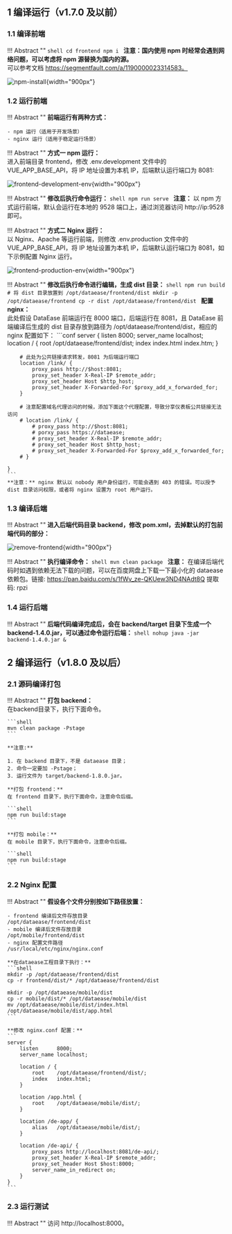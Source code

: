 ## 1 编译运行（v1.7.0 及以前）

### 1.1 编译前端

!!! Abstract ""
	```shell
	cd frontend
	npm i
	```
	**注意：国内使用 npm 时经常会遇到网络问题，可以考虑将 npm 源替换为国内的源。**  
	可以参考文档 https://segmentfault.com/a/1190000023314583。

![npm-install](../../img/dev_manual/npm-install.png){width="900px"}




### 1.2 运行前端

!!! Abstract ""
	**前端运行有两种方式：**

    - npm 运行（适用于开发场景）
    - nginx 运行（适用于稳定运行场景）

!!! Abstract ""
	**方式一 npm 运行：**  
	进入前端目录 frontend，修改 .env.development 文件中的 VUE_APP_BASE_API，将 IP 地址设置为本机 IP，后端默认运行端口为 8081:

![frontend-development-env](../../img/dev_manual/frontend-development-env.png){width="900px"}

!!! Abstract ""
	**修改后执行命令运行：**
	```shell
	npm run serve
	```
	**注意：** 以 npm 方式运行前端，默认会运行在本地的 9528 端口上，通过浏览器访问 http://ip:9528 即可。

!!! Abstract ""
	**方式二 Nginx 运行：**  
	以 Nginx、Apache 等运行前端，则修改 .env.production 文件中的 VUE_APP_BASE_API，将 IP 地址设置为本机 IP，后端默认运行端口为 8081，如下示例配置 Nginx 运行。

![frontend-production-env](../../img/dev_manual/frontend-production-env.png){width="900px"}

!!! Abstract ""
	**修改后执行命令进行编辑，生成 dist 目录：**
	```shell
	npm run build
	# 将 dist 目录放置到 /opt/dataease/frontend/dist
	mkdir -p /opt/dataease/frontend
	cp -r dist /opt/dataease/frontend/dist
	```
    **配置 nginx：**    
	此处假设 DataEase 前端运行在 8000 端口，后端运行在 8081，且 DataEase 前端编译后生成的 dist 目录存放到路径为 /opt/dataease/frontend/dist，相应的 nginx 配置如下：
	```conf
	server {
		listen      8000;
		server_name localhost;
		location / {
			root    /opt/dataease/frontend/dist;
			index   index.html index.htm;
		}
	
		# 此处为公共链接请求转发，8081 为后端运行端口
		location /link/ {
			proxy_pass http://$host:8081;
			proxy_set_header X-Real-IP $remote_addr;
			proxy_set_header Host $http_host;
			proxy_set_header X-Forwarded-For $proxy_add_x_forwarded_for;
		}

        # 注意配置域名代理访问的时候，添加下面这个代理配置，导致分享仪表板公共链接无法访问
        # location /link/ {
            # proxy_pass http://$host:8081;
            # porxy_pass https://dataease;
            # proxy_set_header X-Real-IP $remote_addr;
            # proxy_set_header Host $http_host;
            # proxy_set_header X-Forwarded-For $proxy_add_x_forwarded_for;
        # }
	
	}
	```
	**注意：** nginx 默认以 nobody 用户身份运行，可能会遇到 403 的错误。可以授予 dist 目录访问权限，或者将 nginx 设置为 root 用户运行。

### 1.3 编译后端

!!! Abstract ""
	**进入后端代码目录 backend，修改 pom.xml，去掉默认的打包前端代码的部分：**

![remove-frontend](../../img/dev_manual/remove-frontend.png){width="900px"}

!!! Abstract ""
	**执行编译命令：**
	```shell
	mvn clean package
	```
	**注意：** 在编译后端代码时如遇到依赖无法下载的问题，可以在百度网盘上下载一下最小化的 dataease 依赖包。链接: https://pan.baidu.com/s/1fWv_ze-QKUew3ND4NAdt8Q 提取码: rpzi

### 1.4 运行后端

!!! Abstract ""
	**后端代码编译完成后，会在 backend/target 目录下生成一个 backend-1.4.0.jar，可以通过命令运行后端：**
	```shell
	nohup java -jar backend-1.4.0.jar &
	```

## 2 编译运行（v1.8.0 及以后）

### 2.1 源码编译打包

!!! Abstract ""
	**打包 backend：**  
	在backend目录下，执行下面命令。

	```shell
	mvn clean package -Pstage
	```

	**注意:**  

    1. 在 backend 目录下，不是 dataease 目录；
	2. 命令一定要加 -Pstage；
	3. 运行文件为 target/backend-1.8.0.jar。

	**打包 frontend：**  
	在 frontend 目录下，执行下面命令，注意命令后缀。

	```shell
	npm run build:stage
	```

	**打包 mobile：**  
	在 mobile 目录下，执行下面命令，注意命令后缀。
	
	```shell
	npm run build:stage
	```

### 2.2 Nginx 配置

!!! Abstract ""
	**假设各个文件分别按如下路径放置：**  

	- frontend 编译后文件存放目录
  	/opt/dataease/frontend/dist
	- mobile 编译后文件存放目录
  	/opt/mobile/frontend/dist
	- nginx 配置文件路径
  	/usr/local/etc/nginx/nginx.conf

	**在dataease工程目录下执行：**
	```shell
	mkdir -p /opt/dataease/frontend/dist
	cp -r frontend/dist/* /opt/dataease/frontend/dist
	
	mkdir -p /opt/dataease/mobile/dist
	cp -r mobile/dist/* /opt/dataease/mobile/dist
	mv /opt/dataease/mobile/dist/index.html /opt/dataease/mobile/dist/app.html
	```

	**修改 nginx.conf 配置：**
	```
	server {
    	listen      8000;
    	server_name localhost;

    	location / {
        	root    /opt/dataease/frontend/dist/;
        	index   index.html;
    	}

    	location /app.html {
        	root    /opt/dataease/mobile/dist/;
    	}

    	location /de-app/ {
        	alias   /opt/dataease/mobile/dist/;
    	}

    	location /de-api/ {
        	proxy_pass http://localhost:8081/de-api/;
        	proxy_set_header X-Real-IP $remote_addr;
        	proxy_set_header Host $host:8000;
        	server_name_in_redirect on;
    	}
	}
	```

### 2.3 运行测试

!!! Abstract ""
	访问 http://localhost:8000。


